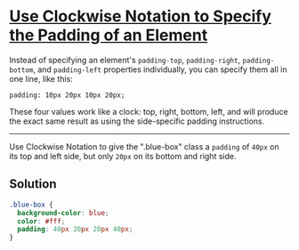# [Use Clockwise Notation to Specify the Padding of an Element](https://learn.freecodecamp.org/responsive-web-design/basic-css/use-clockwise-notation-to-specify-the-padding-of-an-element)

Instead of specifying an element's `padding-top`, `padding-right`, `padding-bottom`, and `padding-left` properties individually, you can specify them all in one line, like this:

`padding: 10px 20px 10px 20px;`

These four values work like a clock: top, right, bottom, left, and will produce the exact same result as using the side-specific padding instructions.

---

Use Clockwise Notation to give the ".blue-box" class a `padding` of `40px` on its top and left side, but only `20px` on its bottom and right side.

## Solution

```css
.blue-box {
  background-color: blue;
  color: #fff;
  padding: 40px 20px 20px 40px;
}
```